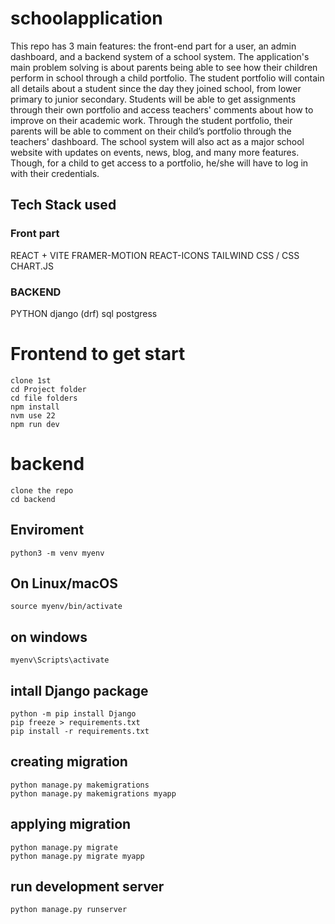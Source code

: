 # schoolapplication
This repo has 3 main features: the front-end part for a user, an admin dashboard, and a backend system of a school system. The application's main problem solving is about parents being able to see how their children perform in school through a child portfolio. The student portfolio will contain all details about a student since the day they joined school, from lower primary to junior secondary. Students will be able to get assignments through their own portfolio and access teachers' comments about how to improve on their academic work. Through the student portfolio, their parents will be able to comment on their child’s portfolio through the teachers' dashboard. The school system will also act as a major school website with updates on events, news, blog, and many more features. Though, for a child to get access to a portfolio, he/she will have to log in with their credentials.

## Tech Stack used
### Front part
REACT + VITE
FRAMER-MOTION
REACT-ICONS
TAILWIND CSS / CSS
CHART.JS

### BACKEND
PYTHON django (drf)
sql
postgress

# Frontend to get start
    clone 1st
    cd Project folder
    cd file folders
    npm install
    nvm use 22
    npm run dev

# backend
    clone the repo
    cd backend
## Enviroment
    python3 -m venv myenv

## On Linux/macOS
    source myenv/bin/activate

## on windows
    myenv\Scripts\activate

## intall Django package
    python -m pip install Django
    pip freeze > requirements.txt
    pip install -r requirements.txt
## creating migration
    python manage.py makemigrations
    python manage.py makemigrations myapp
## applying migration
    python manage.py migrate
    python manage.py migrate myapp
## run development server
    python manage.py runserver
     
    
